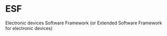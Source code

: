 # ESF
Electronic devices Software Framework (or Extended Software Framework for electronic devices)
